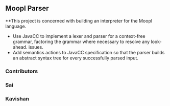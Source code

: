## Moopl Parser

**This project is concerned with building an interpreter for the Moopl language.
- Use JavaCC to implement a lexer and parser for a context-free grammar, factoring the grammar where necessary to resolve any look-ahead. issues.
- Add semantics actions to JavaCC specification so that the parser builds an abstract syntax tree for every successfully parsed input.

### Contributors

### Sai
### Kavishan